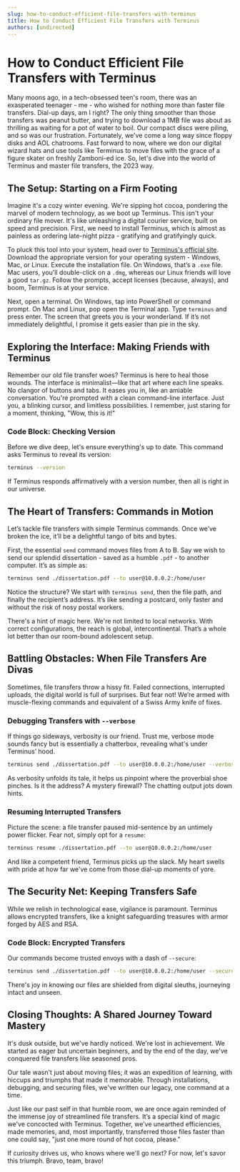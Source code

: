 ```yaml
---
slug: how-to-conduct-efficient-file-transfers-with-terminus
title: How to Conduct Efficient File Transfers with Terminus
authors: [undirected]
---
```



# How to Conduct Efficient File Transfers with Terminus

Many moons ago, in a tech-obsessed teen's room, there was an exasperated teenager - me - who wished for nothing more than faster file transfers. Dial-up days, am I right? The only thing smoother than those transfers was peanut butter, and trying to download a 1MB file was about as thrilling as waiting for a pot of water to boil. Our compact discs were piling, and so was our frustration. Fortunately, we've come a long way since floppy disks and AOL chatrooms. Fast forward to now, where we don our digital wizard hats and use tools like Terminus to move files with the grace of a figure skater on freshly Zamboni-ed ice. So, let's dive into the world of Terminus and master file transfers, the 2023 way.

## The Setup: Starting on a Firm Footing

Imagine it's a cozy winter evening. We're sipping hot cocoa, pondering the marvel of modern technology, as we boot up Terminus. This isn't your ordinary file mover. It's like unleashing a digital courier service, built on speed and precision. First, we need to install Terminus, which is almost as painless as ordering late-night pizza - gratifying and gratifyingly quick.

To pluck this tool into your system, head over to [Terminus's official site](https://example.com). Download the appropriate version for your operating system - Windows, Mac, or Linux. Execute the installation file. On Windows, that’s a `.exe` file. Mac users, you'll double-click on a `.dmg`, whereas our Linux friends will love a good `tar.gz`. Follow the prompts, accept licenses (because, always), and boom, Terminus is at your service.

Next, open a terminal. On Windows, tap into PowerShell or command prompt. On Mac and Linux, pop open the Terminal app. Type `terminus` and press enter. The screen that greets you is your wonderland. If it’s not immediately delightful, I promise it gets easier than pie in the sky.

## Exploring the Interface: Making Friends with Terminus

Remember our old file transfer woes? Terminus is here to heal those wounds. The interface is minimalist—like that art where each line speaks. No clangor of buttons and tabs. It eases you in, like an amiable conversation. You're prompted with a clean command-line interface. Just you, a blinking cursor, and limitless possibilities. I remember, just staring for a moment, thinking, "Wow, this is it!"

### Code Block: Checking Version

Before we dive deep, let's ensure everything's up to date. This command asks Terminus to reveal its version:

```bash
terminus --version
```

If Terminus responds affirmatively with a version number, then all is right in our universe.

## The Heart of Transfers: Commands in Motion

Let’s tackle file transfers with simple Terminus commands. Once we’ve broken the ice, it’ll be a delightful tango of bits and bytes.

First, the essential `send` command moves files from A to B. Say we wish to send our splendid dissertation - saved as a humble `.pdf` - to another computer. It’s as simple as:

```bash
terminus send ./dissertation.pdf --to user@10.0.0.2:/home/user
```

Notice the structure? We start with `terminus send`, then the file path, and finally the recipient’s address. It’s like sending a postcard, only faster and without the risk of nosy postal workers.

There's a hint of magic here. We're not limited to local networks. With correct configurations, the reach is global, intercontinental. That’s a whole lot better than our room-bound adolescent setup.

## Battling Obstacles: When File Transfers Are Divas

Sometimes, file transfers throw a hissy fit. Failed connections, interrupted uploads, the digital world is full of surprises. But fear not! We’re armed with muscle-flexing commands and equivalent of a Swiss Army knife of fixes.

### Debugging Transfers with `--verbose`

If things go sideways, verbosity is our friend. Trust me, verbose mode sounds fancy but is essentially a chatterbox, revealing what's under Terminus’ hood.

```bash
terminus send ./dissertation.pdf --to user@10.0.0.2:/home/user --verbose
```

As verbosity unfolds its tale, it helps us pinpoint where the proverbial shoe pinches. Is it the address? A mystery firewall? The chatting output jots down hints.

### Resuming Interrupted Transfers

Picture the scene: a file transfer paused mid-sentence by an untimely power flicker. Fear not, simply opt for a `resume`:

```bash
terminus resume ./dissertation.pdf --to user@10.0.0.2:/home/user
```

And like a competent friend, Terminus picks up the slack. My heart swells with pride at how far we've come from those dial-up moments of yore.

## The Security Net: Keeping Transfers Safe

While we relish in technological ease, vigilance is paramount. Terminus allows encrypted transfers, like a knight safeguarding treasures with armor forged by AES and RSA.

### Code Block: Encrypted Transfers

Our commands become trusted envoys with a dash of `--secure`:

```bash
terminus send ./dissertation.pdf --to user@10.0.0.2:/home/user --secure
```

There's joy in knowing our files are shielded from digital sleuths, journeying intact and unseen.

## Closing Thoughts: A Shared Journey Toward Mastery

It's dusk outside, but we've hardly noticed. We're lost in achievement. We started as eager but uncertain beginners, and by the end of the day, we've conquered file transfers like seasoned pros. 

Our tale wasn't just about moving files; it was an expedition of learning, with hiccups and triumphs that made it memorable. Through installations, debugging, and securing files, we've written our legacy, one command at a time.

Just like our past self in that humble room, we are once again reminded of the immense joy of streamlined file transfers. It’s a special kind of magic we've concocted with Terminus. Together, we’ve unearthed efficiencies, made memories, and, most importantly, transferred those files faster than one could say, "just one more round of hot cocoa, please." 

If curiosity drives us, who knows where we'll go next? For now, let's savor this triumph. Bravo, team, bravo!
